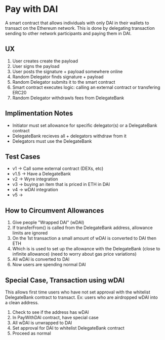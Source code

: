 # Pay with DAI
A smart contract that allows individuals with only DAI in their wallets to transact on the Ethereum network. This is done by delegating transaction sending to other network participants and paying them in DAI.

## UX
 1. User creates create the payload
 2. User signs the payload
 3. User posts the signature + payload somewhere online
 4. Random Delegator finds signature + payload
 5. Random Delegator submits it to the smart contract
 6. Smart contract executes logic: calling an external contract or transfering ERC20
 6. Random Delegator withdrawls fees from DelegateBank

## Implimentation Notes
 * Initiator must set allowance for specific delegator(s) or a DelegateBank contract
 * DelegateBank recieves all + delegators withdraw from it
 * Delegators must use the DelegateBank

## Test Cases
 * v1 -> Call some external contract (DEXs, etc)
 * v1.5 -> Have a DelegateBank
 * v2 -> Wyre integration
 * v3 -> buying an item that is priced in ETH in DAI
 * v4 -> wDAI integration
 * v5 ->

## How to Circumvent Allowances
 1. Give people "Wrapped DAI" (wDAI)
 2. If transferFrom() is called from the DelegateBank address, allowance limits are ignored
 3. On the 1st transaction a small amount of wDAI is converted to DAI then ETH
 4. Which is is used to set up the allowance with the DelegateBank (close to infinite allowance) (need to worry about gas price variations)
 5. All wDAI is converted to DAI
 6. Now users are spending normal DAI

## Special Case, Transaction using wDAI
This allows first time users who have not set approval with the whitelist DelegateBank contract to transact. Ex: users who are airdropped wDAI into a clean address.
 1. Check to see if the address has wDAI
 2. In PayWithDAI contract, have special case
 3. All wDAI is unwrapped to DAI
 4. Set approval for DAI to whitelist DelegateBank contract
 4. Proceed as normal
